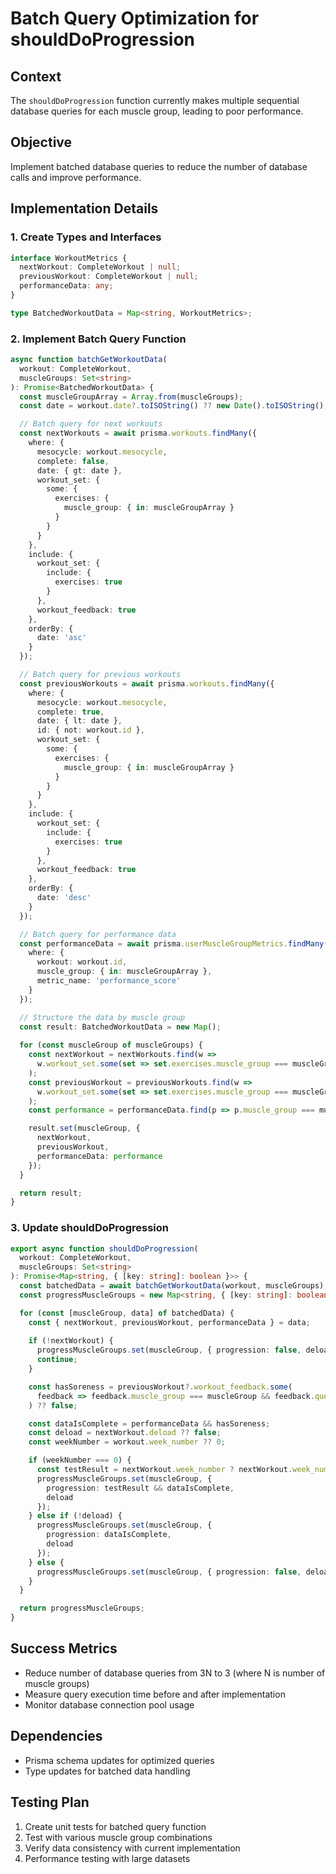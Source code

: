 # Batch Query Optimization for shouldDoProgression

## Context
The `shouldDoProgression` function currently makes multiple sequential database queries for each muscle group, leading to poor performance.

## Objective
Implement batched database queries to reduce the number of database calls and improve performance.

## Implementation Details

### 1. Create Types and Interfaces
```typescript
interface WorkoutMetrics {
  nextWorkout: CompleteWorkout | null;
  previousWorkout: CompleteWorkout | null;
  performanceData: any;
}

type BatchedWorkoutData = Map<string, WorkoutMetrics>;
```

### 2. Implement Batch Query Function
```typescript
async function batchGetWorkoutData(
  workout: CompleteWorkout,
  muscleGroups: Set<string>
): Promise<BatchedWorkoutData> {
  const muscleGroupArray = Array.from(muscleGroups);
  const date = workout.date?.toISOString() ?? new Date().toISOString();

  // Batch query for next workouts
  const nextWorkouts = await prisma.workouts.findMany({
    where: {
      mesocycle: workout.mesocycle,
      complete: false,
      date: { gt: date },
      workout_set: {
        some: {
          exercises: {
            muscle_group: { in: muscleGroupArray }
          }
        }
      }
    },
    include: {
      workout_set: {
        include: {
          exercises: true
        }
      },
      workout_feedback: true
    },
    orderBy: {
      date: 'asc'
    }
  });

  // Batch query for previous workouts
  const previousWorkouts = await prisma.workouts.findMany({
    where: {
      mesocycle: workout.mesocycle,
      complete: true,
      date: { lt: date },
      id: { not: workout.id },
      workout_set: {
        some: {
          exercises: {
            muscle_group: { in: muscleGroupArray }
          }
        }
      }
    },
    include: {
      workout_set: {
        include: {
          exercises: true
        }
      },
      workout_feedback: true
    },
    orderBy: {
      date: 'desc'
    }
  });

  // Batch query for performance data
  const performanceData = await prisma.userMuscleGroupMetrics.findMany({
    where: {
      workout: workout.id,
      muscle_group: { in: muscleGroupArray },
      metric_name: 'performance_score'
    }
  });

  // Structure the data by muscle group
  const result: BatchedWorkoutData = new Map();
  
  for (const muscleGroup of muscleGroups) {
    const nextWorkout = nextWorkouts.find(w => 
      w.workout_set.some(set => set.exercises.muscle_group === muscleGroup)
    );
    const previousWorkout = previousWorkouts.find(w => 
      w.workout_set.some(set => set.exercises.muscle_group === muscleGroup)
    );
    const performance = performanceData.find(p => p.muscle_group === muscleGroup);

    result.set(muscleGroup, {
      nextWorkout,
      previousWorkout,
      performanceData: performance
    });
  }

  return result;
}
```

### 3. Update shouldDoProgression
```typescript
export async function shouldDoProgression(
  workout: CompleteWorkout,
  muscleGroups: Set<string>
): Promise<Map<string, { [key: string]: boolean }>> {
  const batchedData = await batchGetWorkoutData(workout, muscleGroups);
  const progressMuscleGroups = new Map<string, { [key: string]: boolean }>();

  for (const [muscleGroup, data] of batchedData) {
    const { nextWorkout, previousWorkout, performanceData } = data;
    
    if (!nextWorkout) {
      progressMuscleGroups.set(muscleGroup, { progression: false, deload: false });
      continue;
    }

    const hasSoreness = previousWorkout?.workout_feedback.some(
      feedback => feedback.muscle_group === muscleGroup && feedback.question_type === 'mg_soreness'
    ) ?? false;

    const dataIsComplete = performanceData && hasSoreness;
    const deload = nextWorkout.deload ?? false;
    const weekNumber = workout.week_number ?? 0;

    if (weekNumber === 0) {
      const testResult = nextWorkout.week_number ? nextWorkout.week_number > 0 : false;
      progressMuscleGroups.set(muscleGroup, {
        progression: testResult && dataIsComplete,
        deload
      });
    } else if (!deload) {
      progressMuscleGroups.set(muscleGroup, {
        progression: dataIsComplete,
        deload
      });
    } else {
      progressMuscleGroups.set(muscleGroup, { progression: false, deload });
    }
  }

  return progressMuscleGroups;
}
```

## Success Metrics
- Reduce number of database queries from 3N to 3 (where N is number of muscle groups)
- Measure query execution time before and after implementation
- Monitor database connection pool usage

## Dependencies
- Prisma schema updates for optimized queries
- Type updates for batched data handling

## Testing Plan
1. Create unit tests for batched query function
2. Test with various muscle group combinations
3. Verify data consistency with current implementation
4. Performance testing with large datasets
